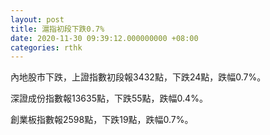 ```yaml
---
layout: post
title: 滬指初段下跌0.7%
date: 2020-11-30 09:39:12.000000000 +08:00
categories: rthk
---
```


內地股市下跌，上證指數初段報3432點，下跌24點，跌幅0.7%。

深證成份指數報13635點，下跌55點，跌幅0.4%。

創業板指數報2598點，下跌19點，跌幅0.7%。
